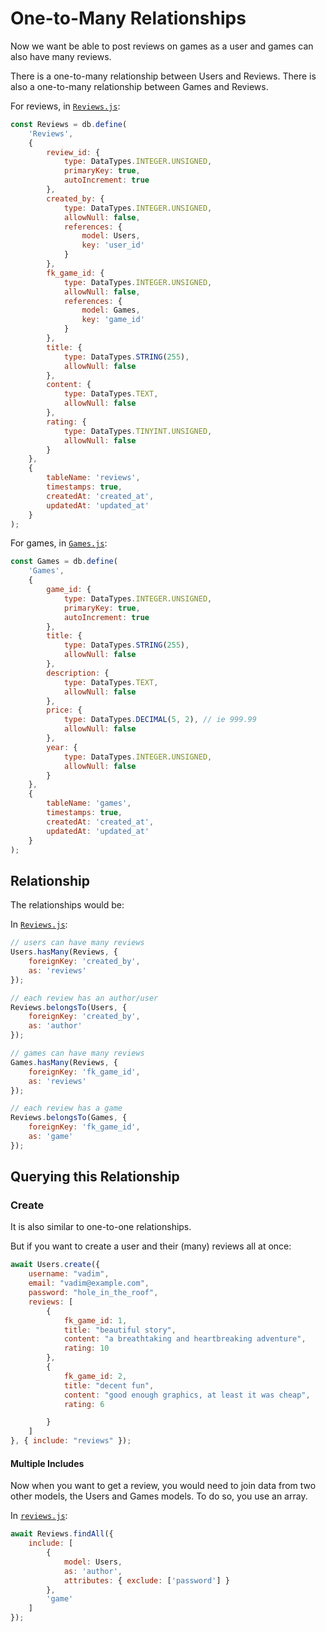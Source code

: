 # One-to-Many Relationships

Now we want be able to post reviews on games as a user and games can also have many reviews.

There is a one-to-many relationship between Users and Reviews. There is also a one-to-many relationship between Games and Reviews.

For reviews, in [`Reviews.js`](../server/src/models/Reviews.js):

```js
const Reviews = db.define(
    'Reviews',
    {
        review_id: {
            type: DataTypes.INTEGER.UNSIGNED,
            primaryKey: true,
            autoIncrement: true
        },
        created_by: {
            type: DataTypes.INTEGER.UNSIGNED,
            allowNull: false,
            references: {
                model: Users,
                key: 'user_id'
            }
        },
        fk_game_id: {
            type: DataTypes.INTEGER.UNSIGNED,
            allowNull: false,
            references: {
                model: Games,
                key: 'game_id'
            }
        },
        title: {
            type: DataTypes.STRING(255),
            allowNull: false
        },
        content: {
            type: DataTypes.TEXT,
            allowNull: false
        },
        rating: {
            type: DataTypes.TINYINT.UNSIGNED,
            allowNull: false
        }
    },
    {
        tableName: 'reviews',
        timestamps: true,
        createdAt: 'created_at',
        updatedAt: 'updated_at'
    }
);
```

For games, in [`Games.js`](../server/src/models/Games.js):

```js
const Games = db.define(
    'Games',
    {
        game_id: {
            type: DataTypes.INTEGER.UNSIGNED,
            primaryKey: true,
            autoIncrement: true
        },
        title: {
            type: DataTypes.STRING(255),
            allowNull: false
        },
        description: {
            type: DataTypes.TEXT,
            allowNull: false
        },
        price: {
            type: DataTypes.DECIMAL(5, 2), // ie 999.99
            allowNull: false
        },
        year: {
            type: DataTypes.INTEGER.UNSIGNED,
            allowNull: false
        }
    },
    {
        tableName: 'games',
        timestamps: true,
        createdAt: 'created_at',
        updatedAt: 'updated_at'
    }
);
```

## Relationship

The relationships would be:

In [`Reviews.js`](../server/src/models/Reviews.js):

```js
// users can have many reviews
Users.hasMany(Reviews, {
    foreignKey: 'created_by',
    as: 'reviews'
});

// each review has an author/user
Reviews.belongsTo(Users, {
    foreignKey: 'created_by',
    as: 'author'
});
```

```js
// games can have many reviews
Games.hasMany(Reviews, {
    foreignKey: 'fk_game_id',
    as: 'reviews'
});

// each review has a game
Reviews.belongsTo(Games, {
    foreignKey: 'fk_game_id',
    as: 'game'
});
```

## Querying this Relationship

### Create

It is also similar to one-to-one relationships.

But if you want to create a user and their (many) reviews all at once:

```js
await Users.create({
    username: "vadim",
    email: "vadim@example.com",
    password: "hole_in_the_roof",
    reviews: [
        {
            fk_game_id: 1,
            title: "beautiful story",
            content: "a breathtaking and heartbreaking adventure",
            rating: 10
        },
        {
            fk_game_id: 2,
            title: "decent fun",
            content: "good enough graphics, at least it was cheap",
            rating: 6

        }
    ]
}, { include: "reviews" });
```

#### Multiple Includes

Now when you want to get a review, you would need to join data from two other models, the Users and Games models. To do so, you use an array.

In [`reviews.js`](../server/src/controllers/reviews.js):

```js
await Reviews.findAll({
    include: [
        {
            model: Users,
            as: 'author',
            attributes: { exclude: ['password'] }
        },
        'game'
    ]
});
```
